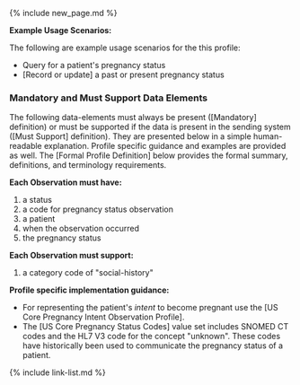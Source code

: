 {% include new_page.md %}

**Example Usage Scenarios:**

The following are example usage scenarios for the this profile:

- Query for a patient's pregnancy status
- [Record or update] a past or present pregnancy status

### Mandatory and Must Support Data Elements

The following data-elements must always be present ([Mandatory] definition) or must be supported if the data is present in the sending system ([Must Support] definition). They are presented below in a simple human-readable explanation.  Profile specific guidance and examples are provided as well.  The [Formal Profile Definition] below provides the  formal summary, definitions, and  terminology requirements.

**Each Observation must have:**

1.  a status
2.  a code for pregnancy status observation
3.  a patient
4.  when the observation occurred
5.  the pregnancy status

**Each Observation must support:**

1. a category code of "social-history"


**Profile specific implementation guidance:**

- For representing the patient's  *intent* to become pregnant use the [US Core Pregnancy Intent Observation Profile].
- The [US Core Pregnancy Status Codes] value set includes SNOMED CT codes and the HL7 V3 code for the concept "unknown". These codes have historically been used to communicate the pregnancy status of a patient.

{% include link-list.md %}

